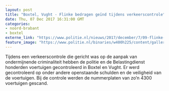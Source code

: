 ```yaml
---
layout: post
title: "Boxtel, Vught - Flinke bedragen geïnd tijdens verkeerscontrole"
date: Thu, 07 Dec 2017 16:31:00 GMT
categories: 
- noord-brabant 
- boxtel 
externe_link: "https://www.politie.nl/nieuws/2017/december/7/09-flinke-bedragen-geind-tijdens-verkeerscontrole.html"
feature_image: "https://www.politie.nl/binaries/w400h225/content/gallery/politie/nieuws/2017/december/09-ob/screenshot_20171207-172824.jpg"
---
```


Tijdens een verkeerscontrole die gericht was op de aanpak van ondermijnende criminaliteit hebben de politie en de Belastingdienst honderden voertuigen gecontroleerd in Boxtel en Vught. Er werd gecontroleerd op onder andere openstaande schulden en de veiligheid van de voertuigen. Bij de controle werden de nummerplaten van zo’n 4300 voertuigen gescand.
